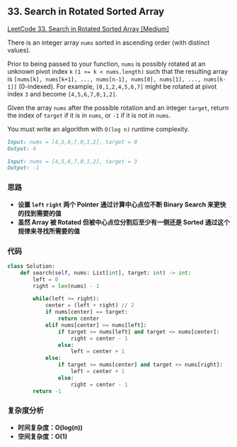 ## **33. Search in Rotated Sorted Array**

[LeetCode 33. Search in Rotated Sorted Array [Medium]](https://leetcode.com/problems/search-in-rotated-sorted-array/)

There is an integer array `nums` sorted in ascending order (with distinct values).

Prior to being passed to your function, `nums` is possibly rotated at an unknown pivot index `k` `(1 <= k < nums.length)` such that the resulting array is `[nums[k], nums[k+1], ..., nums[n-1], nums[0], nums[1], ..., nums[k-1]]` (0-indexed). For example, `[0,1,2,4,5,6,7]` might be rotated at pivot index `3` and become `[4,5,6,7,0,1,2]`.

Given the array `nums` after the possible rotation and an integer `target`, return the index of `target` if it is in `nums`, or `-1` if it is not in `nums`.

You must write an algorithm with `O(log n)` runtime complexity.

```markdown
Input: nums = [4,5,6,7,0,1,2], target = 0
Output: 4
```

```markdown
Input: nums = [4,5,6,7,0,1,2], target = 3
Output: -1
```

### **思路**
* **设置 `left` `right` 两个 Pointer 通过计算中心点位不断 Binary Search 来更快的找到需要的值**
* **虽然 Array 被 Rotated 但被中心点位分割后至少有一侧还是 Sorted 通过这个规律来寻找所需要的值**

### **代码**

``` python
class Solution:
    def search(self, nums: List[int], target: int) -> int:
        left = 0
        right = len(nums) - 1

        while(left <= right):
            center = (left + right) // 2
            if nums[center] == target:
                return center
            elif nums[center] >= nums[left]:
                if target >= nums[left] and target <= nums[center]:
                    right = center - 1
                else:
                    left = center + 1
            else:
                if target >= nums[center] and target <= nums[right]:
                    left = center + 1
                else:
                    right = center - 1
        return -1
```
### **复杂度分析**
* **时间复杂度：O(log(n))**
* **空间复杂度：O(1)**
